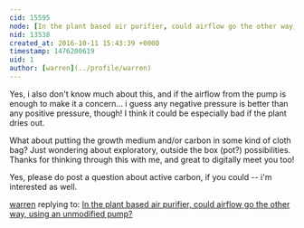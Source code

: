 ```yaml
---
cid: 15595
node: [In the plant based air purifier, could airflow go the other way, using an unmodified pump?](../notes/warren/10-08-2016/in-the-plant-based-air-purifier-could-airflow-go-the-other-way-using-an-unmodified-pump)
nid: 13538
created_at: 2016-10-11 15:43:39 +0000
timestamp: 1476200619
uid: 1
author: [warren](../profile/warren)
---
```


Yes, i also don't know much about this, and if the airflow from the pump is enough to make it a concern... i guess any negative pressure is better than any positive pressure, though! I think it could be especially bad if the plant dries out. 

What about putting the growth medium and/or carbon in some kind of cloth bag? Just wondering about exploratory, outside the box (pot?) possibilities. Thanks for thinking through this with me, and great to digitally meet you too!

Yes, please do post a question about active carbon, if you could -- i'm interested as well. 

[warren](../profile/warren) replying to: [In the plant based air purifier, could airflow go the other way, using an unmodified pump?](../notes/warren/10-08-2016/in-the-plant-based-air-purifier-could-airflow-go-the-other-way-using-an-unmodified-pump)

